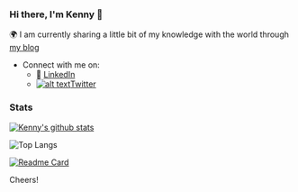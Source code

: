 <!-- Please don't remove this: Grab your social icons from https://github.com/carlsednaoui/gitsocial -->

[1.2]: http://i.imgur.com/wWzX9uB.png (twitter icon without padding)
[1]: [Twitter](https://twitter.com/_Ken0x)

### Hi there, I'm Kenny 👋
<!--
**kennyOlakunle/kennyOlakunle** is a ✨ _special_ ✨ repository because its `README.md` (this file) appears on your GitHub profile.
-->
:earth_africa: I am currently sharing a little bit of my knowledge with the world through [my blog](https://thecodezs.hashnode.dev)

- Connect with me on:
  - :office: [LinkedIn](https://www.linkedin.com/in/kehindeabe/)
  - [![alt text][1.2]][1][Twitter](https://twitter.com/_Ken0x)

### Stats
[![Kenny's github stats](https://github-readme-stats.vercel.app/api?username=kennyOlakunle&count_private=true&show_icons=true&theme=radical&hide_rank=false&PAT_1)](https://github.com/anuraghazra/github-readme-stats)

![Top Langs](https://github-readme-stats.vercel.app/api/top-langs/?username=kennyOlakunle&hide_progress=true)


[![Readme Card](https://github-readme-stats.vercel.app/api/pin/?username=kennyOlakunle&repo=github-readme-stats)](https://github.com/anuraghazra/github-readme-stats)


Cheers!
